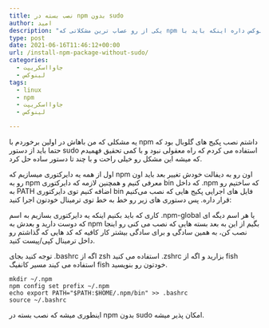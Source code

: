 ```yaml
---
title: نصب بسته در npm بدون sudo
author: امید
description: "یکی از رو عصاب ترین مشکلاتی که npm توی لینوکس داره اینکه باید با sudo پکیج هاش رو نصب کنی که راه معقولی نیست که با چندتا دستور میشه از شر sudo خلاص شد و راحت پکیج هامون رو نصب کنیم."
type: post
date: 2021-06-16T11:46:12+00:00
url: /install-npm-package-without-sudo/
categories:
  - جاوااسکریپت
  - لینوکس
tags:
  - linux
  - npm
  - جاوااسکریپت
  - لینوکس

---
```

یه مشکلی که من باهاش در اولین برخوردم با npm داشتم نصب پکیج های گلوبال بود که حتما باید از دستور sudo استفاده می کردم که راه معقولی نبود و با کمی تحقیق فهمیدم که میشه این مشکل رو خیلی راحت و با چند تا دستور ساده حل کرد.

اول از همه یه دایرکتوری میسازیم که npm اون رو به دیفالت خودش تغییر بعد باید اون رو به npm معرفی کنیم و همچنین لازمه که دایرکتوری bin که داخل .npm که ساختیم رو به PATH اضافه کنیم توی دایرکتوری bin فایل های اجرایی پکیج هایی که نصب می‌کنیم قرار داره. پس دستوری های زیر رو خط به خط توی ترمینال خودتون اجرا کنید:

کاری که باید بکنیم اینکه یه دایرکتوری بسازیم به اسم .npm-global یا هر اسم دیگه ای که دوست دارید و بعدش به npm بگیم از این به بعد بسته هایی که نصب می کنی رو اینجا نصب کن، به همین سادگی و برای سادگی بیشتر کار کافیه که کد هایی که گذاشتم رو داخل ترمینال کپی/پیست کنید.

توجه کنید بجای .bashrc اگه از zsh استفاده می کنید .zshrc بزارید و اگه از fish استفاده می کیند مسیر کانفیگ fish خودتون رو بنویسید.

<pre class="wp-block-code"><code>mkdir ~/.npm
npm config set prefix ~/.npm
echo export PATH="$PATH:$HOME/.npm/bin" &gt;&gt; .bashrc
source ~/.bashrc </code></pre>

اینطوری میشه که نصب بسته در npm بدون sudo امکان پذیر میشه.